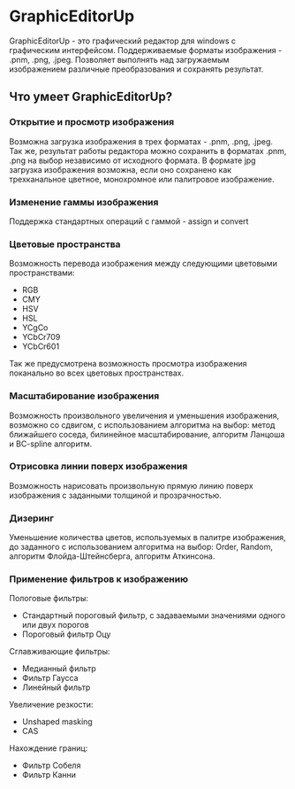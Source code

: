 # GraphicEditorUp
GraphicEditorUp - это графический редактор для windows с графическим интерфейсом. Поддерживаемые форматы изображения - .pnm, .png, .jpeg. Позволяет выполнять над загружаемым изображением различные преобразования и сохранять результат.
## Что умеет GraphicEditorUp?
### Открытие и просмотр изображения
Возможна загрузка изображения в трех форматах - .pnm, .png, .jpeg. Так же, результат работы редактора можно сохранить в форматах .pnm, .png на выбор независимо от исходного формата.
В формате jpg загрузка изображения возможна, если оно сохранено как трехканальное цветное, монохромное или палитровое изображение.
### Изменение гаммы изображения
Поддержка стандартных операций с гаммой - assign и convert
### Цветовые пространства
Возможность перевода изображения между следующими цветовыми пространствами:
* RGB
* CMY
* HSV
* HSL
* YCgCo
* YCbCr709
* YCbCr601

Так же предусмотрена возможность просмотра изображения поканально во всех цветовых пространствах.
### Масштабирование изображения
Возможность произвольного увеличения и уменьшения изображения, возможно со сдвигом, с использованием алгоритма на выбор: метод ближайшего соседа, билинейное масштабирование, алгоритм Ланцоша и BC-spline алгоритм.
### Отрисовка линии поверх изображения
Возможность нарисовать произвольную прямую линию поверх изображения с заданными толщиной и прозрачностью.
### Дизеринг
Уменьшение количества цветов, используемых в палитре изображения, до заданного с использованием алгоритма на выбор: Order, Random, алгоритм Флойда-Штейнсберга, алгоритм Аткинсона.
### Применение фильтров к изображению
Пологовые фильтры:
* Стандартный пороговый фильтр, с задаваемыми значениями одного или двух порогов
* Пороговый фильтр Оцу

Сглавживающие фильтры:
* Медианный фильтр
* Фильтр Гаусса
* Линейный фильтр

Увеличение резкости:
* Unshaped masking
* CAS

Нахождение границ:
* Фильтр Собеля
* Фильтр Канни

